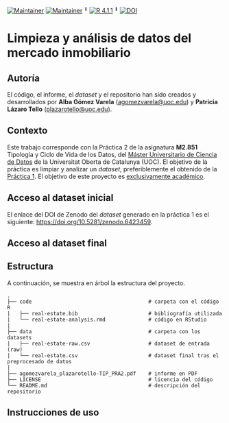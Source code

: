 [![Maintainer](https://img.shields.io/badge/author-alba620-informational)](https://github.com/alba620) [![Maintainer](https://img.shields.io/badge/author-plazarotello-informational)](https://github.com/plazarotello) ╹ [![R 4.1.1](https://img.shields.io/badge/R-4.1.1-blue.svg)](https://cran.r-project.org/bin/windows/base/old/4.1.1/) ╹ [![DOI](https://zenodo.org/badge/DOI/10.5281/zenodo.6423459.svg)](https://doi.org/10.5281/zenodo.6423459)

# Limpieza y análisis de datos del mercado inmobiliario

## Autoría

El código, el informe, el _dataset_ y el repositorio han sido creados y desarrollados por **Alba Gómez Varela** (agomezvarela@uoc.edu) y **Patricia Lázaro Tello** (plazarotello@uoc.edu).

## Contexto

Este trabajo corresponde con la Práctica 2 de la asignatura **M2.851** Tipología y Ciclo de Vida de los Datos, del [Máster Universitario de Ciencia de Datos](https://estudios.uoc.edu/es/masters-universitarios/data-science/presentacion) de la Universitat Oberta de Catalunya (UOC). El objetivo de la práctica es limpiar y analizar un *dataset*, preferiblemente el obtenido de la [Práctica 1](https://github.com/plazarotello/web-scraping). El objetivo de este proyecto es <ins>exclusivamente académico</ins>. 

## Acceso al dataset inicial

El enlace del DOI de Zenodo del *dataset* generado en la práctica 1 es el siguiente: https://doi.org/10.5281/zenodo.6423459.

## Acceso al dataset final

## Estructura

A continuación, se muestra en árbol la estructura del proyecto.

    .
    ├── code                                      # carpeta con el código R
    |   ├── real-estate.bib                       # bibliografía utilizada
    |   └── real-estate-analysis.rmd              # código en RStudio
    |
    ├── data                                      # carpeta con los datasets
    |   ├── real-estate-raw.csv                   # dataset de entrada (raw)
    |   └── real-estate.csv                       # dataset final tras el preprocesado de datos
    |
    ├── agomezvarela_plazarotello-TIP_PRA2.pdf    # informe en PDF
    ├── LICENSE                                   # licencia del código
    └── README.md                                 # descripción del repositorio

## Instrucciones de uso
